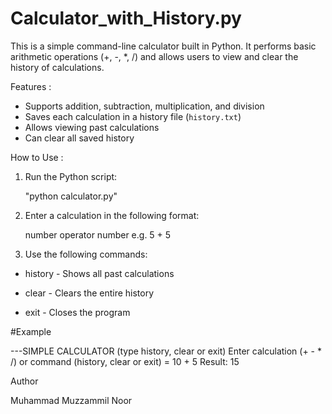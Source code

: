 # Calculator_with_History.py

This is a simple command-line calculator built in Python. It performs basic arithmetic operations (+, -, *, /) and allows users to view and clear the history of calculations.

Features :

- Supports addition, subtraction, multiplication, and division
- Saves each calculation in a history file (`history.txt`)
- Allows viewing past calculations
- Can clear all saved history
  

How to Use :

1. Run the Python script:
   
   "python calculator.py"
   
2. Enter a calculation in the following format:
   
   number operator number
   e.g. 5 + 5

3. Use the following commands:
-  history - Shows all past calculations

-  clear - Clears the entire history
   
-  exit - Closes the program


#Example

---SIMPLE CALCULATOR (type history, clear or exit)
Enter calculation (+ - * /) or command (history, clear or exit) = 10 + 5
Result: 15


Author

Muhammad Muzzammil Noor
